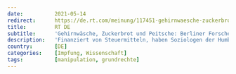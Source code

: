 ```yaml
---
date:          2021-05-14
redirect:      https://de.rt.com/meinung/117451-gehirnwaesche-zuckerbrot-und-peitsche-berliner-forscher-strategien-gegen-impfunwillige/
title:         RT DE
subtitle:      'Gehirnwäsche, Zuckerbrot und Peitsche: Berliner Forscher empfehlen Strategien gegen Impfunwillige'
description:   'Finanziert von Steuermitteln, haben Soziologen der Humboldt-Universität zu Berlin Methoden erforscht, um Zweifelnde zur COVID-19-Impfung zu bewegen. Sie plädieren für kleine Geldgeschenke für die Spritze, Einbindung von Hausärzten – und den Entzug von Grundrechten.'
country:       [DE]
categories:    [Impfung, Wissenschaft]
tags:          [manipulation, grundrechte]
---
```


